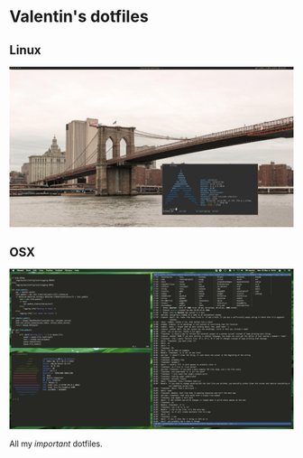 # Valentin's dotfiles

## Linux
![Linux configuration](tilling/linux/preview.jpg)

## OSX
![OSX configuration](tilling/osx/capture.png)

All my *important* dotfiles.

